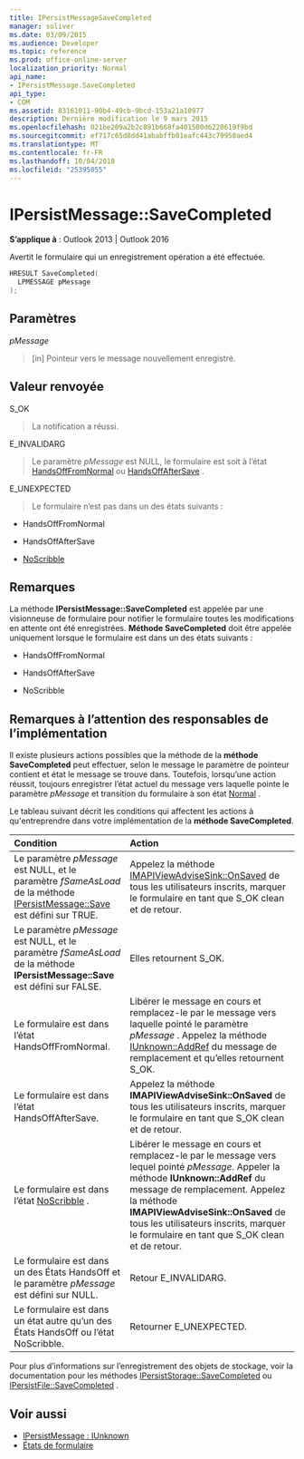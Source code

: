 ```yaml
---
title: IPersistMessageSaveCompleted
manager: soliver
ms.date: 03/09/2015
ms.audience: Developer
ms.topic: reference
ms.prod: office-online-server
localization_priority: Normal
api_name:
- IPersistMessage.SaveCompleted
api_type:
- COM
ms.assetid: 83161011-90b4-49cb-9bcd-153a21a10977
description: Dernière modification le 9 mars 2015
ms.openlocfilehash: 021be209a2b2c891b668fa401500d6220619f9bd
ms.sourcegitcommit: ef717c65d8dd41ababffb01eafc443c79950aed4
ms.translationtype: MT
ms.contentlocale: fr-FR
ms.lasthandoff: 10/04/2018
ms.locfileid: "25395055"
---
```

# <a name="ipersistmessagesavecompleted"></a>IPersistMessage::SaveCompleted

**S’applique à** : Outlook 2013 | Outlook 2016 
  
Avertit le formulaire qui un enregistrement opération a été effectuée. 
  
```cpp
HRESULT SaveCompleted(
  LPMESSAGE pMessage
);
```

## <a name="parameters"></a>Paramètres

_pMessage_
  
> [in] Pointeur vers le message nouvellement enregistré.
    
## <a name="return-value"></a>Valeur renvoyée

S_OK 
  
> La notification a réussi.
    
E_INVALIDARG 
  
> Le paramètre _pMessage_ est NULL, le formulaire est soit à l’état [HandsOffFromNormal](handsofffromnormal-state.md) ou [HandsOffAfterSave](handsoffaftersave-state.md) . 
    
E_UNEXPECTED 
  
> Le formulaire n’est pas dans un des états suivants :
    
   - HandsOffFromNormal
    
   - HandsOffAfterSave
    
   - [NoScribble](noscribble-state.md)
    
## <a name="remarks"></a>Remarques

La méthode **IPersistMessage::SaveCompleted** est appelée par une visionneuse de formulaire pour notifier le formulaire toutes les modifications en attente ont été enregistrées. **Méthode SaveCompleted** doit être appelée uniquement lorsque le formulaire est dans un des états suivants : 
  
- HandsOffFromNormal
    
- HandsOffAfterSave
    
- NoScribble
    
## <a name="notes-to-implementers"></a>Remarques à l’attention des responsables de l’implémentation

Il existe plusieurs actions possibles que la méthode de la **méthode SaveCompleted** peut effectuer, selon le message le paramètre de pointeur contient et état le message se trouve dans. Toutefois, lorsqu’une action réussit, toujours enregistrer l’état actuel du message vers laquelle pointe le paramètre _pMessage_ et transition du formulaire à son état [Normal](normal-state.md) . 
  
Le tableau suivant décrit les conditions qui affectent les actions à qu'entreprendre dans votre implémentation de la **méthode SaveCompleted**.
  
|**Condition**|**Action**|
|:-----|:-----|
|Le paramètre _pMessage_ est NULL, et le paramètre _fSameAsLoad_ de la méthode [IPersistMessage::Save](ipersistmessage-save.md) est défini sur TRUE.  <br/> |Appelez la méthode [IMAPIViewAdviseSink::OnSaved](imapiviewadvisesink-onsaved.md) de tous les utilisateurs inscrits, marquer le formulaire en tant que S_OK clean et de retour.  <br/> |
|Le paramètre _pMessage_ est NULL, et le paramètre _fSameAsLoad_ de la méthode **IPersistMessage::Save** est défini sur FALSE.  <br/> |Elles retournent S_OK.  <br/> |
|Le formulaire est dans l’état HandsOffFromNormal.  <br/> |Libérer le message en cours et remplacez-le par le message vers laquelle pointé le paramètre _pMessage_ . Appelez la méthode [IUnknown::AddRef](https://msdn.microsoft.com/library/b4316efd-73d4-4995-b898-8025a316ba63%28Office.15%29.aspx) du message de remplacement et qu’elles retournent S_OK.  <br/> |
|Le formulaire est dans l’état HandsOffAfterSave.  <br/> |Appelez la méthode **IMAPIViewAdviseSink::OnSaved** de tous les utilisateurs inscrits, marquer le formulaire en tant que S_OK clean et de retour.  <br/> |
|Le formulaire est dans l’état [NoScribble](noscribble-state.md) .  <br/> |Libérer le message en cours et remplacez-le par le message vers lequel pointé _pMessage_. Appeler la méthode **IUnknown::AddRef** du message de remplacement. Appelez la méthode **IMAPIViewAdviseSink::OnSaved** de tous les utilisateurs inscrits, marquer le formulaire en tant que S_OK clean et de retour.  <br/> |
|Le formulaire est dans un des États HandsOff et le paramètre _pMessage_ est défini sur NULL.  <br/> |Retour E_INVALIDARG.  <br/> |
|Le formulaire est dans un état autre qu’un des États HandsOff ou l’état NoScribble.  <br/> |Retourner E_UNEXPECTED.  <br/> |
   
Pour plus d’informations sur l’enregistrement des objets de stockage, voir la documentation pour les méthodes [IPersistStorage::SaveCompleted](https://docs.microsoft.com/windows/desktop/api/objidl/nf-objidl-ipersiststorage-savecompleted) ou [IPersistFile::SaveCompleted](https://docs.microsoft.com/windows/desktop/api/objidl/nf-objidl-ipersistfile-savecompleted) . 
  
## <a name="see-also"></a>Voir aussi

- [IPersistMessage : IUnknown](ipersistmessageiunknown.md)
- [États de formulaire](form-states.md)
